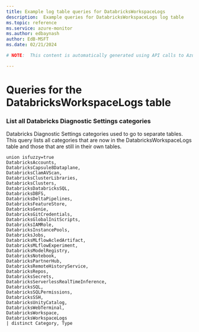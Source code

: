 ```yaml
---
title: Example log table queries for DatabricksWorkspaceLogs
description:  Example queries for DatabricksWorkspaceLogs log table
ms.topic: reference
ms.service: azure-monitor
ms.author: edbaynash
author: EdB-MSFT
ms.date: 02/21/2024

# NOTE:  This content is automatically generated using API calls to Azure. Any edits made on these files will be overwritten in the next run of the script. 

---
```


# Queries for the DatabricksWorkspaceLogs table


### List all Databricks Diagnostic Settings categories  


Databricks Diagnostic Settings categories used to go to separate tables. This query lists all categories that are now in the DatabricksWorkspaceLogs table and those that are still in their own tables.  

```query
union isfuzzy=true
DatabricksAccounts,
DatabricksCapsule8Dataplane,
DatabricksClamAVScan,
DatabricksClusterLibraries,
DatabricksClusters,
DatabricksDatabricksSQL,
DatabricksDBFS,
DatabricksDeltaPipelines,
DatabricksFeatureStore,
DatabricksGenie,
DatabricksGitCredentials,
DatabricksGlobalInitScripts,
DatabricksIAMRole,
DatabricksInstancePools,
DatabricksJobs,
DatabricksMLflowAcledArtifact,
DatabricksMLflowExperiment,
DatabricksModelRegistry,
DatabricksNotebook,
DatabricksPartnerHub,
DatabricksRemoteHistoryService,
DatabricksRepos,
DatabricksSecrets,
DatabricksServerlessRealTimeInference,
DatabricksSQL,
DatabricksSQLPermissions,
DatabricksSSH,
DatabricksUnityCatalog,
DatabricksWebTerminal,
DatabricksWorkspace,
DatabricksWorkspaceLogs
| distinct Category, Type
```

